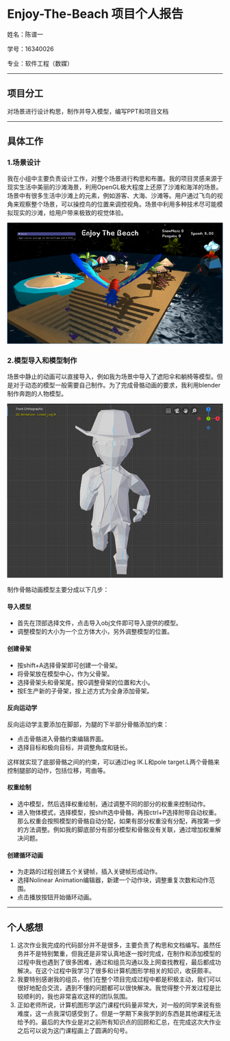 # Enjoy-The-Beach 项目个人报告
姓名：陈谱一

学号：16340026

专业：软件工程（数媒）

---

## 项目分工
对场景进行设计构思，制作并导入模型，编写PPT和项目文档

---

## 具体工作
### 1.场景设计
我在小组中主要负责设计工作，对整个场景进行构思和布置。我的项目灵感来源于现实生活中美丽的沙滩海景，利用OpenGL极大程度上还原了沙滩和海洋的场景。场景中有很多生活中沙滩上的元素，例如游客、大海、沙滩等。用户通过飞鸟的视角来观察整个场景，可以操控鸟的位置来调控视角。场景中利用多种技术尽可能模拟现实的沙滩，给用户带来极致的视觉体验。

<img src='../images/img1.png'>

### 2.模型导入和模型制作
场景中静止的动画可以直接导入，例如我为场景中导入了遮阳伞和躺椅等模型。但是对于动态的模型一般需要自己制作。为了完成骨骼动画的要求，我利用blender制作奔跑的人物模型。

<img src='../images/img2.png'>

制作骨骼动画模型主要分成以下几步：

#### 导入模型
- 首先在顶部选择文件，点击导入obj文件即可导入提供的模型。
- 调整模型的大小为一个立方体大小，另外调整模型的位置。

#### 创建骨架
- 按shift+A选择骨架即可创建一个骨架。
- 将骨架放在模型中心，作为父骨架。
- 选择骨架头和骨架尾，按G调整骨架的位置和大小。
- 按E生产新的子骨架，按上述方式为全身添加骨架。

#### 反向运动学
反向运动学主要添加在脚部，为腿的下半部分骨骼添加约束：
- 点击骨骼进入骨骼约束编辑界面。
- 选择目标和极向目标，并调整角度和链长。

这样就实现了底部骨骼之间的约束，可以通过leg IK.L和pole target.L两个骨骼来控制腿部的动作，包括位移，弯曲等。

#### 权重绘制

- 选中模型，然后选择权重绘制，通过调整不同的部分的权重来控制动作。
- 进入物体模式，选择模型，按shift选中骨骼，再按ctrl+P选择附带自动权重。那么权重会按照模型的骨骼自动分配，如果有部分权重没有分配，再按第一步的方法调整。例如我的脚底部分有部分模型和骨骼没有关联，通过增加权重解决问题。

#### 创建循环动画
- 为走路的过程创建五个关键帧，插入关键帧形成动作。
- 选择Nolinear Animation编辑器，新建一个动作块，调整重复次数和动作范围。
- 点击播放按钮开始循环动画。

---

## 个人感想
1. 这次作业我完成的代码部分并不是很多，主要负责了构思和文档编写。虽然任务并不是特别繁重，但我还是非常认真地逐一按时完成，在制作和添加模型的过程中我也遇到了很多困难，通过和组员沟通以及上网查找教程，最后都成功解决。在这个过程中我学习了很多和计算机图形学相关的知识，收获颇丰。
2. 我要特别感谢我的组员，他们在整个项目完成过程中都是积极主动，我们可以很好地配合交流，遇到不懂的问题都可以很快解决。我觉得整个开发过程是比较顺利的，我也非常喜欢这样的团队氛围。
3. 正如老师所说，计算机图形学这门课程代码量非常大，对一般的同学来说有些难度，这一点我深切感受到了。但是一学期下来我学到的东西是其他课程无法给予的。最后的大作业是对之前所有知识点的回顾和汇总，在完成这次大作业之后可以说为这门课程画上了圆满的句号。
